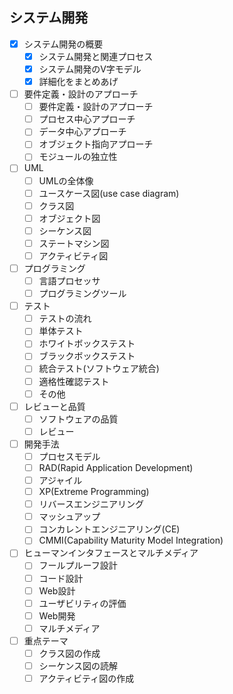 ## システム開発

- [x] システム開発の概要
  - [x] システム開発と関連プロセス
  - [x] システム開発のV字モデル
  - [x] 詳細化をまとめあげ
- [ ] 要件定義・設計のアプローチ
  - [ ] 要件定義・設計のアプローチ
  - [ ] プロセス中心アプローチ
  - [ ] データ中心アプローチ
  - [ ] オブジェクト指向アプローチ
  - [ ] モジュールの独立性
- [ ] UML
  - [ ] UMLの全体像
  - [ ] ユースケース図(use case diagram)
  - [ ] クラス図
  - [ ] オブジェクト図
  - [ ] シーケンス図
  - [ ] ステートマシン図
  - [ ] アクティビティ図
- [ ] プログラミング
  - [ ] 言語プロセッサ
  - [ ] プログラミングツール
- [ ] テスト
  - [ ] テストの流れ
  - [ ] 単体テスト
  - [ ] ホワイトボックステスト
  - [ ] ブラックボックステスト
  - [ ] 統合テスト(ソフトウェア統合)
  - [ ] 適格性確認テスト
  - [ ] その他
- [ ] レビューと品質
  - [ ] ソフトウェアの品質
  - [ ] レビュー
- [ ] 開発手法
  - [ ] プロセスモデル
  - [ ] RAD(Rapid Application Development)
  - [ ] アジャイル
  - [ ] XP(Extreme Programming)
  - [ ] リバースエンジニアリング
  - [ ] マッシュアップ
  - [ ] コンカレントエンジニアリング(CE)
  - [ ] CMMI(Capability Maturity Model Integration)
- [ ] ヒューマンインタフェースとマルチメディア
  - [ ] フールプルーフ設計
  - [ ] コード設計
  - [ ] Web設計
  - [ ] ユーザビリティの評価
  - [ ] Web開発
  - [ ] マルチメディア
- [ ] 重点テーマ
  - [ ] クラス図の作成
  - [ ] シーケンス図の読解
  - [ ] アクティビティ図の作成
